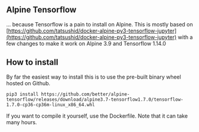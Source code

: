 Alpine Tensorflow
-----------------

... because Tensorflow is a pain to install on Alpine. This is mostly based on [https://github.com/tatsushid/docker-alpine-py3-tensorflow-jupyter](https://github.com/tatsushid/docker-alpine-py3-tensorflow-jupyter) with a few changes to make it work on Alpine 3.9 and Tensorflow 1.14.0

How to install
--------------

By far the easiest way to install this is to use the pre-built binary wheel hosted on Github.

```
pip3 install https://github.com/better/alpine-tensorflow/releases/download/alpine3.7-tensorflow1.7.0/tensorflow-1.7.0-cp36-cp36m-linux_x86_64.whl
```

If you want to compile it yourself, use the Dockerfile. Note that it can take many hours.
